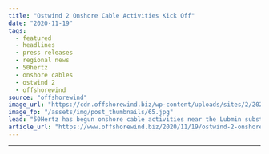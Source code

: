```yaml
---
title: "Ostwind 2 Onshore Cable Activities Kick Off"
date: "2020-11-19"
tags: 
  - featured
  - headlines
  - press releases
  - regional news
  - 50hertz
  - onshore cables
  - ostwind 2
  - offshorewind
source: "offshorewind"
image_url: "https://cdn.offshorewind.biz/wp-content/uploads/sites/2/2020/11/19150235/Ostwind-2-Onshore-Cable-Activities-Kick-Off.jpg"
image_fp: "/assets/img/post_thumbnails/65.jpg"
lead: "50Hertz has begun onshore cable activities near the Lubmin substation of the Ostwind 2"
article_url: "https://www.offshorewind.biz/2020/11/19/ostwind-2-onshore-cable-activities-kick-off/"
---
```


---
